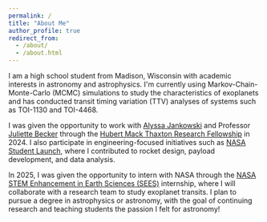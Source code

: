 ```yaml
---
permalink: /
title: "About Me"
author_profile: true
redirect_from: 
  - /about/
  - /about.html
---
```


I am a high school student from Madison, Wisconsin with academic interests in astronomy and astrophysics. I'm currently using Markov-Chain-Monte-Carlo (MCMC) simulations to study the characteristics of exoplanets and has conducted transit timing variation (TTV) analyses of systems such as TOI-1130 and TOI-4468.

I was given the opportunity to work with [Alyssa Jankowski](https://alyssajankowski.carrd.co/#) and Professor [Juliette Becker](https://beckergroup.wiscweb.wisc.edu/) through the [Hubert Mack Thaxton Research Fellowship](https://www.physics.wisc.edu/undergraduate/student-resources/hubert-mack-thaxton-fellowship/) in 2024. I also participate in engineering-focused initiatives such as [NASA Student Launch](https://www.nasa.gov/learning-resources/nasa-student-launch/), where I contributed to rocket design, payload development, and data analysis.

In 2025, I was given the opportunity to intern with NASA through the [NASA STEM Enhancement in Earth Sciences (SEES)](https://www.csr.utexas.edu/education-outreach/high-school-internships/sees/) internship, where I will collaborate with a research team to study exoplanet transits. I plan to pursue a degree in astrophysics or astronomy, with the goal of continuing research and teaching students the passion I felt for astronomy!
